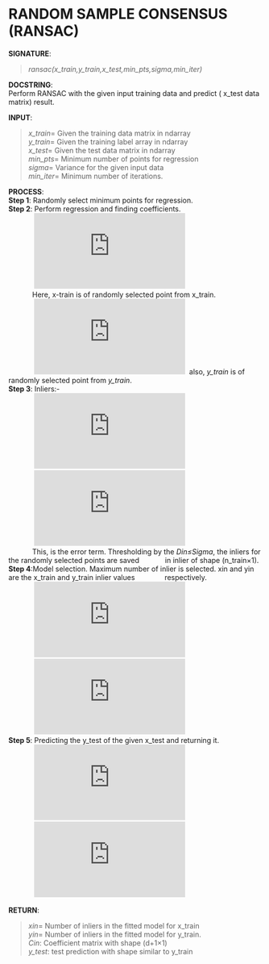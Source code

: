 # RANDOM SAMPLE CONSENSUS (RANSAC)

**SIGNATURE**: 
>*ransac(x_train,y_train,x_test,min_pts,sigma,min_iter)*

**DOCSTRING**:  
Perform RANSAC with the given input training data and predict ( x_test data matrix) result.

**INPUT**:  
>*x_train*= Given the training data matrix in ndarray  
*y_train*= Given the training label array in ndarray  
*x_test*= Given the test data matrix in ndarray  
*min_pts*= Minimum number of points for regression  
*sigma*= Variance for the given input data  
*min_iter*= Minimum number of iterations.  

**PROCESS**:  
**Step 1**: Randomly select minimum points for regression.  
**Step 2**: Perform regression and finding coefficients.  
&nbsp;&nbsp;&nbsp;&nbsp;&nbsp;&nbsp;&nbsp;&nbsp;&nbsp;&nbsp;&nbsp;&nbsp;&nbsp;![](http://latex.codecogs.com/gif.latex?Xin%3D%5Cbegin%7Bbmatrix%7D%201%26%20%5Ccdots%26%20%5Ccdots%26%20%5Ccdots%26%20%5Ccdots%26%20%5Ccdots%26%20%5C%5C%201%26%20%5Cvdots%26%20%5Ccdots%26%20%5Ccdots%26%20%5Ccdots%26%20%5Cvdots%26%20%5C%5C%201%26%20%5Cvdots%26%20%5Ccdots%26%20xtrain%26%20%5Ccdots%26%20%5Cvdots%26%20%5C%5C%20%5Cvdots%26%20%5Cvdots%26%20%5Ccdots%26%20%5Ccdots%26%20%5Ccdots%26%20%5Cvdots%26%20%5C%5C%201%26%20%5Ccdots%26%20%5Ccdots%26%20%5Ccdots%26%20%5Ccdots%26%20%5Ccdots%26%20%5Cend%7Bbmatrix%7D_%7B%28min.pts%5Ctimes%20d&plus;1%29%7D)  
&nbsp;&nbsp;&nbsp;&nbsp;&nbsp;&nbsp;&nbsp;&nbsp;&nbsp;&nbsp;&nbsp;&nbsp;Here, x-train is of randomly selected point from x_train.  
&nbsp;&nbsp;&nbsp;&nbsp;&nbsp;&nbsp;&nbsp;&nbsp;&nbsp;&nbsp;&nbsp;&nbsp;&nbsp;![](http://latex.codecogs.com/gif.latex?Cin%3DXin%5E%7B-1%7D%5Cbullet%20ytrain)&nbsp;&nbsp;also, *y_train* is of randomly selected point from *y_train*.  
**Step 3**: Inliers:-  
&nbsp;&nbsp;&nbsp;&nbsp;&nbsp;&nbsp;&nbsp;&nbsp;&nbsp;&nbsp;&nbsp;&nbsp;&nbsp;![](http://latex.codecogs.com/gif.latex?Xtrain%3D%5Cbegin%7Bbmatrix%7D%201%26%20%5Ccdots%26%20%5Ccdots%26%20%5Ccdots%26%20%5Ccdots%26%20%5Ccdots%26%20%5C%5C%201%26%20%5Cvdots%26%20%5Ccdots%26%20%5Ccdots%26%20%5Ccdots%26%20%5Cvdots%26%20%5C%5C%201%26%20%5Cvdots%26%20%5Ccdots%26%20xtrain%26%20%5Ccdots%26%20%5Cvdots%26%20%5C%5C%20%5Cvdots%26%20%5Cvdots%26%20%5Ccdots%26%20%5Ccdots%26%20%5Ccdots%26%20%5Cvdots%26%20%5C%5C%201%26%20%5Ccdots%26%20%5Ccdots%26%20%5Ccdots%26%20%5Ccdots%26%20%5Ccdots%26%20%5Cend%7Bbmatrix%7D_%7B%28n%5Ctimes%20d&plus;1%29%7D)  
&nbsp;&nbsp;&nbsp;&nbsp;&nbsp;&nbsp;&nbsp;&nbsp;&nbsp;&nbsp;&nbsp;&nbsp;&nbsp;![](http://latex.codecogs.com/gif.latex?Din%3D%5Cleft%20%7C%20%5Cfrac%7BXtrain%5Cbullet%20Cin-ytrain%7D%7B%5Csqrt%20%281&plus;%5Cleft%20%7C%20Cin%20%5Cright%20%7C%5E%7B2%7D%29%7D%20%5Cright%20%7C)  
&nbsp;&nbsp;&nbsp;&nbsp;&nbsp;&nbsp;&nbsp;&nbsp;&nbsp;&nbsp;&nbsp;&nbsp;This, is the error term. Thresholding by the *Din≤Sigma*, the inliers for the randomly selected points are saved &nbsp;&nbsp;&nbsp;&nbsp;&nbsp;&nbsp;&nbsp;&nbsp;&nbsp;&nbsp;&nbsp;&nbsp;in inlier of shape (n_train×1).  
**Step 4**:Model selection. Maximum number of inlier is selected. xin and yin are the x_train and y_train inlier values &nbsp;&nbsp;&nbsp;&nbsp;&nbsp;&nbsp;&nbsp;&nbsp;&nbsp;&nbsp;&nbsp;&nbsp;&nbsp;&nbsp;respectively.  
&nbsp;&nbsp;&nbsp;&nbsp;&nbsp;&nbsp;&nbsp;&nbsp;&nbsp;&nbsp;&nbsp;&nbsp;&nbsp;![](http://latex.codecogs.com/gif.latex?Xin%3D%5Cbegin%7Bbmatrix%7D%201%26%20%5Ccdots%26%20%5Ccdots%26%20%5Ccdots%26%20%5Ccdots%26%20%5Ccdots%26%20%5C%5C%201%26%20%5Cvdots%26%20%5Ccdots%26%20%5Ccdots%26%20%5Ccdots%26%20%5Cvdots%26%20%5C%5C%201%26%20%5Cvdots%26%20%5Ccdots%26%20xtrain%26%20%5Ccdots%26%20%5Cvdots%26%20%5C%5C%20%5Cvdots%26%20%5Cvdots%26%20%5Ccdots%26%20%5Ccdots%26%20%5Ccdots%26%20%5Cvdots%26%20%5C%5C%201%26%20%5Ccdots%26%20%5Ccdots%26%20%5Ccdots%26%20%5Ccdots%26%20%5Ccdots%26%20%5Cend%7Bbmatrix%7D_%7B%28n%5Ctimes%20d&plus;1%29%7D)  
&nbsp;&nbsp;&nbsp;&nbsp;&nbsp;&nbsp;&nbsp;&nbsp;&nbsp;&nbsp;&nbsp;&nbsp;&nbsp;![](http://latex.codecogs.com/gif.latex?Cin%3DXin%5E%7B-1%7D%5Cbullet%20yin)  
**Step 5**: Predicting the y_test of the given x_test and returning it.  
&nbsp;&nbsp;&nbsp;&nbsp;&nbsp;&nbsp;&nbsp;&nbsp;&nbsp;&nbsp;&nbsp;&nbsp;&nbsp;![](http://latex.codecogs.com/gif.latex?Xt%3D%5Cbegin%7Bbmatrix%7D%201%26%20%5Ccdots%26%20%5Ccdots%26%20%5Ccdots%26%20%5Ccdots%26%20%5Ccdots%26%20%5C%5C%201%26%20%5Cvdots%26%20%5Ccdots%26%20%5Ccdots%26%20%5Ccdots%26%20%5Cvdots%26%20%5C%5C%201%26%20%5Cvdots%26%20%5Ccdots%26%20xtest%26%20%5Ccdots%26%20%5Cvdots%26%20%5C%5C%20%5Cvdots%26%20%5Cvdots%26%20%5Ccdots%26%20%5Ccdots%26%20%5Ccdots%26%20%5Cvdots%26%20%5C%5C%201%26%20%5Ccdots%26%20%5Ccdots%26%20%5Ccdots%26%20%5Ccdots%26%20%5Ccdots%26%20%5Cend%7Bbmatrix%7D_%7B%28n%5Ctimes%20d&plus;1%29%7D)  
&nbsp;&nbsp;&nbsp;&nbsp;&nbsp;&nbsp;&nbsp;&nbsp;&nbsp;&nbsp;&nbsp;&nbsp;&nbsp;![](http://latex.codecogs.com/gif.latex?ytest%3DXt%5Cbullet%20Cin)  

**RETURN**:  
>*xin*= Number of inliers in the fitted model for x_train  
*yin*= Number of inliers in the fitted model for y_train.   
*Cin*: Coefficient matrix with shape (d+1×1)  
*y_test*: test prediction with shape similar to y_train
